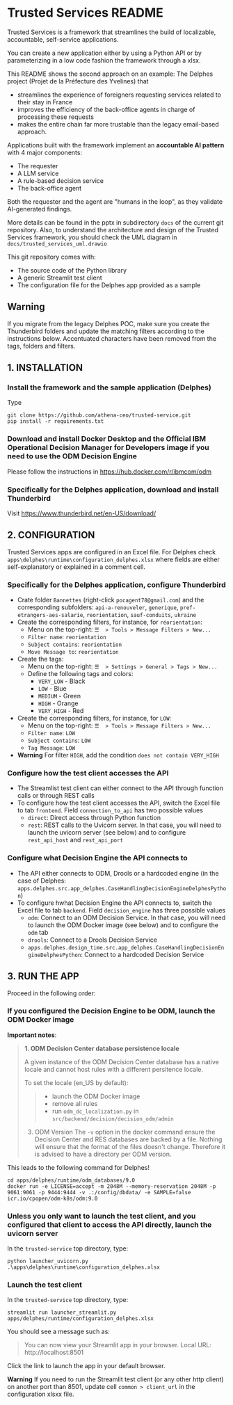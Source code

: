 # Trusted Services README

Trusted Services is a framework that streamlines the build of localizable, accountable, self-service applications.

You can create a new application either by using a Python API or by parameterizing in a low code fashion the framework
through a xlsx.

This README shows the second approach on an example: The Delphes project (Projet de la Préfecture des Yvelines) that 
- streamlines the experience of foreigners requesting services related to their stay in France
- improves the efficiency of the back-office agents in charge of processing these requests
- makes the entire chain far more trustable than the legacy email-based approach.

Applications built with the framework implement an **accountable AI pattern** with 4 major components:
- The requester
- A LLM service
- A rule-based decision service
- The back-office agent

Both the requester and the agent are "humans in the loop", as they validate AI-generated findings.

More details can be found in the pptx in subdirectory `docs` of the current git repository. Also, to understand the
architecture and design of the Trusted Services framework, you should check the UML diagram in
`docs/trusted_services_uml.drawio`

This git repository comes with:

- The source code of the Python library
- A generic Streamlit test client
- The configuration file for the Delphes app provided as a sample

## Warning

If you migrate from the legacy Delphes POC, make sure you create the Thunderbird folders and update the matching filters
according to the instructions below. Accentuated characters have been removed from the tags, folders and filters.

## 1. INSTALLATION
### Install the framework and the sample application (Delphes)
Type
```
git clone https://github.com/athena-ceo/trusted-service.git
pip install -r requirements.txt
```

### Download and install Docker Desktop and the Official IBM Operational Decision Manager for Developers image if you need to use the ODM Decision Engine
Please follow the instructions in https://hub.docker.com/r/ibmcom/odm

### Specifically for the Delphes application, download and install Thunderbird
Visit https://www.thunderbird.net/en-US/download/

## 2. CONFIGURATION
Trusted Services apps are configured in an Excel file. For Delphes check `apps\delphes\runtime\configuration_delphes.xlsx` where fields are either self-explanatory or explained in a comment cell.

### Specifically for the Delphes application, configure Thunderbird
- Crate folder `Bannettes` (right-click `pocagent78@gmail.com`) and the corresponding subfolders: `api-a-renouveler`, `generique`, `pref-etrangers-aes-salarie`, `reorientation`, `sauf-conduits`, `ukraine`
- Create the corresponding filters, for instance, for `réorientation`:
    - Menu on the top-right: `☰  > Tools > Message Filters > New...`
    - `Filter name`: `reorientation`
    - `Subject contains`: `reorientation`
    - `Move Message to`: `reorientation`
- Create the tags:
    - Menu on the top-right: `☰  > Settings > General > Tags > New...`
    - Define the following tags and colors:
        - `VERY_LOW` - Black
        - `LOW` - Blue
        - `MEDIUM` - Green
        - `HIGH` - Orange
        - `VERY_HIGH` - Red
- Create the corresponding filters, for instance, for `LOW`:
    - Menu on the top-right: `☰  > Tools > Message Filters > New...`
    - `Filter name`: `LOW`
    - `Subject contains`: `LOW`
    - `Tag Message`: `LOW`
- **Warning** For filter `HIGH`, add the condition `does not contain VERY_HIGH`

### Configure how the test client accesses the API
- The Streamlist test client can either connect to the API through function calls or through REST calls
- To configure how the test client accesses the API, switch the Excel file to tab `frontend`. Field `connection_to_api`
  has two possible values
    - `direct`: Direct access through Python function
    - `rest`: REST calls to the Uvicorn server. In that case, you will need to launch the uvicorn server (see below) and to configure `rest_api_host` and `rest_api_port`

### Configure what Decision Engine the API connects to
- The API either connects to ODM, Drools or a hardcoded engine (in the case of Delphes:
  `apps.delphes.src.app_delphes.CaseHandlingDecisionEngineDelphesPython`)
- To configure hwhat Decision Engine the API connects to, switch the Excel file to tab `backend`. Field
  `decision_engine` has three possible values
    - `odm`: Connect to an ODM Decision Service. In that case, you will need to launch the ODM Docker image (see below) and to configure the `odm` tab
    - `drools`: Connect to a Drools Decision Service
    - `apps.delphes.design_time.src.app_delphes.CaseHandlingDecisionEngineDelphesPython`: Connect to a hardcoded Decision Service

## 3. RUN THE APP
Proceed in the following order:

### If you configured the Decision Engine to be ODM, launch the ODM Docker image
**Important notes**:
> **1. ODM Decision Center database persistence locale**
> 
> A given instance of the ODM Decision Center database has a native locale and cannot host rules with a different persitence locale.
> 
> To set the locale (en_US by default):
>> - launch the ODM Docker image
>> - remove all rules
>> - run `odm_dc_localization.py` in `src/backend/decision/decision_odm/admin`
>
> 3. ODM Version
> The `-v` option in the docker command ensure the Decision Center and RES databases are backed by a file.
> Nothing will ensure that the format of the files doesn't change. Therefore it is advised to have a directory per ODM version. 

This leads to the following command for Delphes!
```
cd apps/delphes/runtime/odm_databases/9.0
docker run -e LICENSE=accept -m 2048M --memory-reservation 2048M -p 9061:9061 -p 9444:9444 -v .:/config/dbdata/ -e SAMPLE=false icr.io/cpopen/odm-k8s/odm:9.0
```

### Unless you only want to launch the test client, and you configured that client to access the API directly, launch the uvicorn server
In the `trusted-service` top directory, type:
```
python launcher_uvicorn.py .\apps\delphes\runtime\configuration_delphes.xlsx
```

### Launch the test client
In the `trusted-service` top directory, type:
```
streamlit run launcher_streamlit.py apps/delphes/runtime/configuration_delphes.xlsx
```

You should see a message such as:
> You can now view your Streamlit app in your browser.
>  Local URL: http://localhost:8501

Click the link to launch the app in your default browser.

**Warning** If you need to run the Streamlit test client (or any other http client) on another port than 8501, update cell `common > client_url` in the configuration xlsxx file. 



